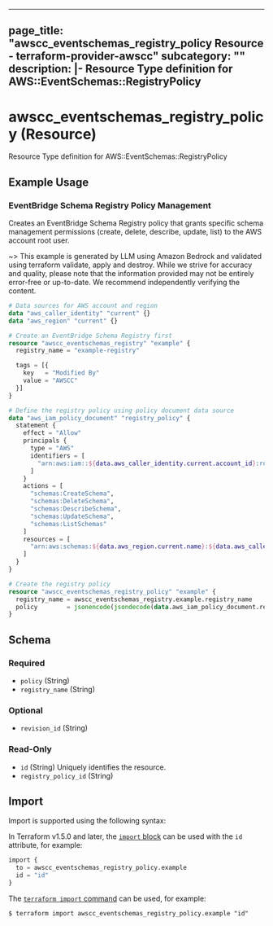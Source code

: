 
---
page_title: "awscc_eventschemas_registry_policy Resource - terraform-provider-awscc"
subcategory: ""
description: |-
  Resource Type definition for AWS::EventSchemas::RegistryPolicy
---

# awscc_eventschemas_registry_policy (Resource)

Resource Type definition for AWS::EventSchemas::RegistryPolicy

## Example Usage

### EventBridge Schema Registry Policy Management

Creates an EventBridge Schema Registry policy that grants specific schema management permissions (create, delete, describe, update, list) to the AWS account root user.

~> This example is generated by LLM using Amazon Bedrock and validated using terraform validate, apply and destroy. While we strive for accuracy and quality, please note that the information provided may not be entirely error-free or up-to-date. We recommend independently verifying the content.

```terraform
# Data sources for AWS account and region
data "aws_caller_identity" "current" {}
data "aws_region" "current" {}

# Create an EventBridge Schema Registry first
resource "awscc_eventschemas_registry" "example" {
  registry_name = "example-registry"

  tags = [{
    key   = "Modified By"
    value = "AWSCC"
  }]
}

# Define the registry policy using policy document data source
data "aws_iam_policy_document" "registry_policy" {
  statement {
    effect = "Allow"
    principals {
      type = "AWS"
      identifiers = [
        "arn:aws:iam::${data.aws_caller_identity.current.account_id}:root"
      ]
    }
    actions = [
      "schemas:CreateSchema",
      "schemas:DeleteSchema",
      "schemas:DescribeSchema",
      "schemas:UpdateSchema",
      "schemas:ListSchemas"
    ]
    resources = [
      "arn:aws:schemas:${data.aws_region.current.name}:${data.aws_caller_identity.current.account_id}:registry/${awscc_eventschemas_registry.example.registry_name}/*"
    ]
  }
}

# Create the registry policy
resource "awscc_eventschemas_registry_policy" "example" {
  registry_name = awscc_eventschemas_registry.example.registry_name
  policy        = jsonencode(jsondecode(data.aws_iam_policy_document.registry_policy.json))
}
```

<!-- schema generated by tfplugindocs -->
## Schema

### Required

- `policy` (String)
- `registry_name` (String)

### Optional

- `revision_id` (String)

### Read-Only

- `id` (String) Uniquely identifies the resource.
- `registry_policy_id` (String)

## Import

Import is supported using the following syntax:

In Terraform v1.5.0 and later, the [`import` block](https://developer.hashicorp.com/terraform/language/import) can be used with the `id` attribute, for example:

```terraform
import {
  to = awscc_eventschemas_registry_policy.example
  id = "id"
}
```

The [`terraform import` command](https://developer.hashicorp.com/terraform/cli/commands/import) can be used, for example:

```shell
$ terraform import awscc_eventschemas_registry_policy.example "id"
```
